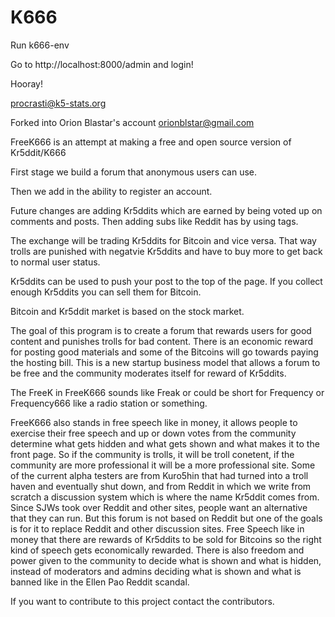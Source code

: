 # K666

Run k666-env

Go to http://localhost:8000/admin and login!

Hooray!

procrasti@k5-stats.org

Forked into Orion Blastar's account
orionblstar@gmail.com

FreeK666 is an attempt at making a free and open source version of Kr5ddit/K666

First stage we build a forum that anonymous users can use.

Then we add in the ability to register an account.

Future changes are adding Kr5ddits which are earned by being voted up on comments and posts. Then adding subs like Reddit has by using tags.

The exchange will be trading Kr5ddits for Bitcoin and vice versa. That way trolls are punished with negatvie Kr5ddits and have to buy more to get back to normal user status.

Kr5ddits can be used to push your post to the top of the page. If you collect enough Kr5ddits you can sell them for Bitcoin.

Bitcoin and Kr5ddit market is based on the stock market.

The goal of this program is to create a forum that rewards users for good content and punishes trolls for bad content. There is an economic reward for posting good materials and some of the Bitcoins will go towards paying the hosting bill. This is a new startup business model that allows a forum to be free and the community moderates itself for reward of Kr5ddits.

The FreeK in FreeK666 sounds like Freak or could be short for Frequency or Frequency666 like a radio station or something.

FreeK666 also stands in free speech like in money, it allows people to exercise their free speech and up or down votes from the community determine what gets hidden and what gets shown and what makes it to the front page. So if the community is trolls, it will be troll conetent, if the community are more professional it will be a more professional site. Some of the current alpha testers are from Kuro5hin that had turned into a troll haven and eventually shut down, and from Reddit in which we write from scratch a discussion system which is where the name Kr5ddit comes from. Since SJWs took over Reddit and other sites, people want an alternative that they can run. But this forum is not based on Reddit but one of the goals is for it to replace Reddit and other discussion sites. Free Speech like in money that there are rewards of Kr5ddits to be sold for Bitcoins so the right kind of speech gets economically rewarded. There is also freedom and power given to the community to decide what is shown and what is hidden, instead of moderators and admins deciding what is shown and what is banned like in the Ellen Pao Reddit scandal.

If you want to contribute to this project contact the contributors.
